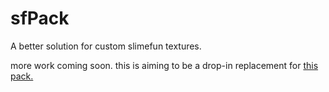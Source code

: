 # sfPack
A better solution for custom slimefun textures.

more work coming soon. this is aiming to be a drop-in replacement for [this pack.](https://github.com/xMikux/Slimefun-Resourcepack)
